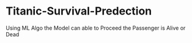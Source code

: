 # Titanic-Survival-Predection
Using ML Algo the Model can able to Proceed the Passenger is Alive or Dead
